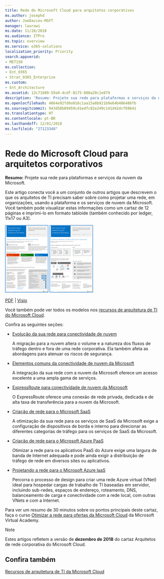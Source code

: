 ```yaml
---
title: Rede do Microsoft Cloud para arquitetos corporativos
ms.author: josephd
author: JoeDavies-MSFT
manager: laurawi
ms.date: 11/28/2018
ms.audience: ITPro
ms.topic: overview
ms.service: o365-solutions
localization_priority: Priority
search.appverid:
- MET150
ms.collection:
- Ent_O365
- Strat_O365_Enterprise
ms.custom:
- Ent_Architecture
ms.assetid: 13c71689-59a9-4cdf-8175-808a20c1e879
description: 'Resumo: Projete sua rede para plataformas e serviços da nuvem da Microsoft.'
ms.openlocfilehash: 4864e92fd9a916c1aa15a8b921b9e64b486486fb
ms.sourcegitcommit: 943d58b89459cd1edfc82e249c141d42dcf69641
ms.translationtype: HT
ms.contentlocale: pt-BR
ms.lasthandoff: 12/01/2018
ms.locfileid: "27123348"
---
```

# <a name="microsoft-cloud-networking-for-enterprise-architects"></a>Rede do Microsoft Cloud para arquitetos corporativos

 **Resumo:** Projete sua rede para plataformas e serviços da nuvem da Microsoft.
  
Este artigo conecta você a um conjunto de outros artigos que descrevem o que os arquitetos de TI precisam saber sobre como projetar uma rede, em organizações, usando a plataforma e os serviços de nuvem da Microsoft. Você também pode visualizar estas informações como um cartaz de 12 páginas e imprimi-lo em formato tabloide (também conhecido por ledger, 11x17 ou A3).
  
[![Imagem em miniatura do modelo de sistema de rede em nuvem da Microsoft](media/95e8ab6a-b4d0-4836-acc1-b0b77ebf46e6.png)  
](https://go.microsoft.com/fwlink/p/?linkid=842073)
  
[PDF](https://go.microsoft.com/fwlink/p/?linkid=842073) | [Visio](https://go.microsoft.com/fwlink/p/?linkid=842074)
  
Você também pode ver todos os modelos nos [recursos de arquitetura de TI do Microsoft Cloud](microsoft-cloud-it-architecture-resources.md).
  
Confira as seguintes seções:
  
- [Evolução da sua rede para conectividade de nuvem](evolving-your-network-for-cloud-connectivity.md)
    
    A migração para a nuvem altera o volume e a natureza dos fluxos de tráfego dentro e fora de uma rede corporativa. Ela também afeta as abordagens para atenuar os riscos de segurança.
    
- [Elementos comuns da conectividade de nuvem da Microsoft](common-elements-of-microsoft-cloud-connectivity.md)
    
    A integração da sua rede com a nuvem da Microsoft oferece um acesso excelente a uma ampla gama de serviços.
    
- [ExpressRoute para conectividade de nuvem da Microsoft](expressroute-for-microsoft-cloud-connectivity.md)
    
    O ExpressRoute oferece uma conexão de rede privada, dedicada e de alta taxa de transferência para a nuvem da Microsoft.
    
- [Criação de rede para o Microsoft SaaS](designing-networking-for-microsoft-saas.md)
    
    A otimização da sua rede para os serviços de SaaS da Microsoft exige a configuração de dispositivos de borda e interno para direcionar as diferentes categorias de tráfego para os serviços de SaaS da Microsoft.
    
- [Criação de rede para o Microsoft Azure PaaS](designing-networking-for-microsoft-azure-paas.md)
    
    Otimizar a rede para os aplicativos PaaS do Azure exige uma largura de banda de Internet adequada e pode ainda exigir a distribuição de tráfego de rede em diversos sites ou aplicativos.
    
- [Projetando a rede para o Microsoft Azure IaaS](designing-networking-for-microsoft-azure-iaas.md)
    
    Percorra o processo de design para criar uma rede Azure virtual (VNet) ideal para hospedar cargas de trabalho de TI baseadas em servidor, incluindo sub-redes, espaços de endereço, roteamento, DNS, balanceamento de carga e conectividade com a rede local, com outras VNets e com a Internet.
    
Para ver um resumo de 30 minutos sobre os pontos principais deste cartaz, faça o curso [Otimizar a rede para ofertas da Microsoft Cloud](https://mva.microsoft.com/pt-BR/training-courses/optimize-your-network-for-microsoft-cloud-offerings-17743) da Microsoft Virtual Academy.
  
> [!NOTE]
> Estes artigos refletem a versão de **dezembro de 2018** do cartaz Arquitetos de rede corporativa do Microsoft Cloud.
  
## <a name="see-also"></a>Confira também

[Recursos de arquitetura de TI da Microsoft Cloud](microsoft-cloud-it-architecture-resources.md)

